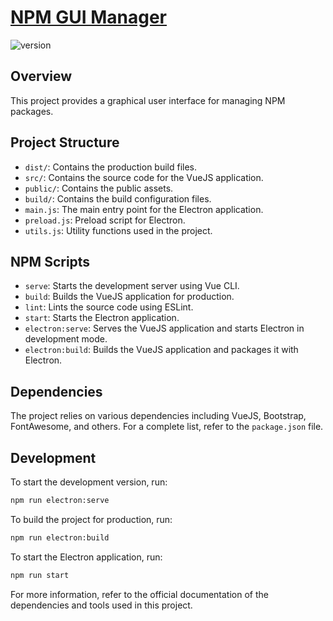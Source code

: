 # [NPM GUI Manager](https://github.com/augurios/NPM-GUI-Manager) 

![version](https://img.shields.io/badge/version-0.0.1-blue.svg)

## Overview

This project provides a graphical user interface for managing NPM packages.

## Project Structure

- `dist/`: Contains the production build files.
- `src/`: Contains the source code for the VueJS application.
- `public/`: Contains the public assets.
- `build/`: Contains the build configuration files.
- `main.js`: The main entry point for the Electron application.
- `preload.js`: Preload script for Electron.
- `utils.js`: Utility functions used in the project.

## NPM Scripts

- `serve`: Starts the development server using Vue CLI.
- `build`: Builds the VueJS application for production.
- `lint`: Lints the source code using ESLint.
- `start`: Starts the Electron application.
- `electron:serve`: Serves the VueJS application and starts Electron in development mode.
- `electron:build`: Builds the VueJS application and packages it with Electron.

## Dependencies

The project relies on various dependencies including VueJS, Bootstrap, FontAwesome, and others. For a complete list, refer to the `package.json` file.

## Development

To start the development version, run:
```bash
npm run electron:serve
```

To build the project for production, run:
```bash
npm run electron:build
```

To start the Electron application, run:
```bash
npm run start
```

For more information, refer to the official documentation of the dependencies and tools used in this project.

